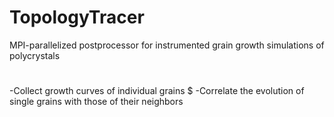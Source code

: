# TopologyTracer
MPI-parallelized postprocessor for instrumented grain growth simulations of polycrystals
#
-Collect growth curves of individual grains
$
-Correlate the evolution of single grains with those of their neighbors
